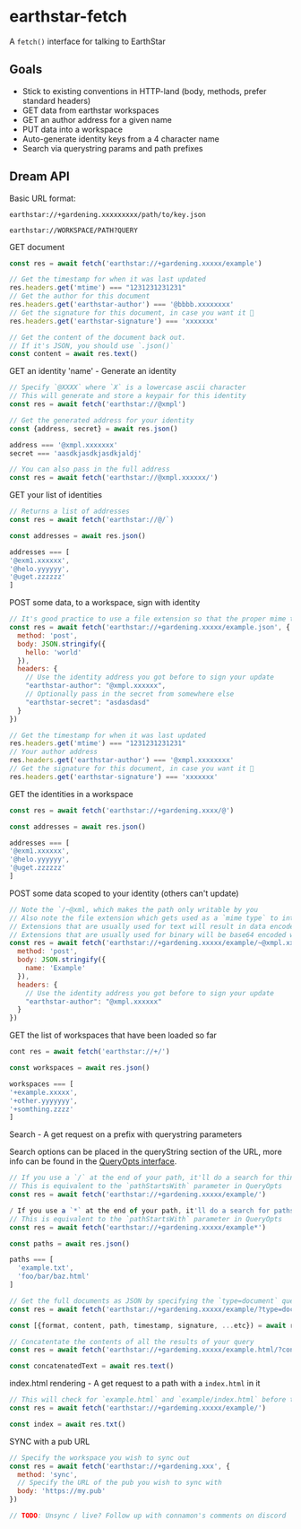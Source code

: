 # earthstar-fetch

A `fetch()` interface for talking to EarthStar

## Goals

- Stick to existing conventions in HTTP-land (body, methods, prefer standard headers)
- GET data from earthstar workspaces
- GET an author address for a given name
- PUT data into a workspace
- Auto-generate identity keys from a 4 character name
- Search via querystring params and path prefixes

## Dream API

Basic URL format:

```
earthstar://+gardening.xxxxxxxxx/path/to/key.json
```
```
earthstar://WORKSPACE/PATH?QUERY
```

GET document

```JavaScript
const res = await fetch('earthstar://+gardening.xxxxx/example')

// Get the timestamp for when it was last updated
res.headers.get('mtime') === "1231231231231"
// Get the author for this document
res.headers.get('earthstar-author') === '@bbbb.xxxxxxxx'
// Get the signature for this document, in case you want it 🤷
res.headers.get('earthstar-signature') === 'xxxxxxx'

// Get the content of the document back out.
// If it's JSON, you should use `.json()`
const content = await res.text()
```

GET an identity 'name' - Generate an identity

```JavaScript
// Specify `@XXXX` where `X` is a lowercase ascii character
// This will generate and store a keypair for this identity
const res = await fetch('earthstar://@xmpl')

// Get the generated address for your identity
const {address, secret} = await res.json()

address === '@xmpl.xxxxxxx'
secret === 'aasdkjasdkjasdkjaldj'

// You can also pass in the full address
const res = await fetch('earthstar://@xmpl.xxxxxx/')
```

GET your list of identities

```JavaScript
// Returns a list of addresses
const res = await fetch('earthstar://@/`)

const addresses = await res.json()

addresses === [
'@exm1.xxxxxx',
'@helo.yyyyyy',
'@uget.zzzzzz'
]
```

POST some data, to a workspace, sign with identity

```JavaScript
// It's good practice to use a file extension so that the proper mime type gets set
const res = await fetch('earthstar://+gardening.xxxxx/example.json', {
  method: 'post',
  body: JSON.stringify({
    hello: 'world'
  }),
  headers: {
    // Use the identity address you got before to sign your update
    "earthstar-author": "@xmpl.xxxxxx",
    // Optionally pass in the secret from somewhere else
    "earthstar-secret": "asdasdasd"
  }
})

// Get the timestamp for when it was last updated
res.headers.get('mtime') === "1231231231231"
// Your author address
res.headers.get('earthstar-author') === '@xmpl.xxxxxxxx'
// Get the signature for this document, in case you want it 🤷
res.headers.get('earthstar-signature') === 'xxxxxxx'
```

GET the identities in a workspace

```JavaScript
const res = await fetch('earthstar://+gardening.xxxx/@')

const addresses = await res.json()

addresses === [
'@exm1.xxxxxx',
'@helo.yyyyyy',
'@uget.zzzzzz'
]
```

POST some data scoped to your identity (others can't update)

```JavaScript
// Note the `/~@xml, which makes the path only writable by you
// Also note the file extension which gets used as a `mime type` to interpret the contents
// Extensions that are usually used for text will result in data encoded as utf8
// Extensions that are usually used for binary will be base64 encoded when added to the content
const res = await fetch('earthstar://+gardening.xxxxx/example/~@xmpl.xxxxx/profile.json', {
  method: 'post',
  body: JSON.stringify({
    name: 'Example'
  }),
  headers: {
    // Use the identity address you got before to sign your update
    "earthstar-author": "@xmpl.xxxxxx"
  }
})
```

GET the list of workspaces that have been loaded so far

```JavaScript
cont res = await fetch('earthstar://+/')

const workspaces = await res.json()

workspaces === [
'+example.xxxxx',
'+other.yyyyyyy',
'+somthing.zzzz'
]
```

Search - A get request on a prefix with querystring parameters

Search options can be placed in the queryString section of the URL, more info can be found in the [QueryOpts interface](https://github.com/earthstar-project/earthstar/blob/master/src/util/types.ts#L194).

```JavaScript
// If you use a `/` at the end of your path, it'll do a search for things starting with that path
// This is equivalent to the `pathStartsWith` parameter in QueryOpts
const res = await fetch('earthstar://+gardening.xxxxx/example/')

/ If you use a `*` at the end of your path, it'll do a search for paths tht start with that prefix
// This is equivalent to the `pathStartsWith` parameter in QueryOpts
const res = await fetch('earthstar://+gardening.xxxxx/example*')

const paths = await res.json()

paths === [
  'example.txt',
  'foo/bar/baz.html'
]

// Get the full documents as JSON by specifying the `type=document` querystring param
const res = await fetch('earthstar://+gardening.xxxxx/example/?type=document')

const [{format, content, path, timestamp, signature, ...etc}) = await res.json()

// Concatentate the contents of all the results of your query
const res = await fetch('earthstar://+gardeming.xxxxx/example.html/?contents')

const concatenatedText = await res.text()
```

index.html rendering - A get request to a path with a `index.html` in it

```JavaScript
// This will check for `example.html` and `example/index.html` before trying a search
const res = await fetch('earthstar://+gardeming.xxxxx/example/')

const index = await res.txt()
```

SYNC with a pub URL

```JavaScript
// Specify the workspace you wish to sync out
const res = await fetch('earthstar://+gardening.xxx', {
  method: 'sync',
  // Specify the URL of the pub you wish to sync with
  body: 'https://my.pub'
})

// TODO: Unsync / live? Follow up with connamon's comments on discord
```
